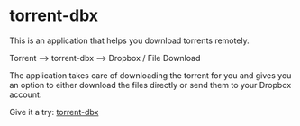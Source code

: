 # torrent-dbx

This is an application that helps you download torrents remotely.

Torrent --> torrent-dbx --> Dropbox / File Download

The application takes care of downloading the torrent for you and gives you an option
to either download the files directly or send them to your Dropbox account.

Give it a try: [torrent-dbx](https://torrent-dbx.herokuapp.com/)
